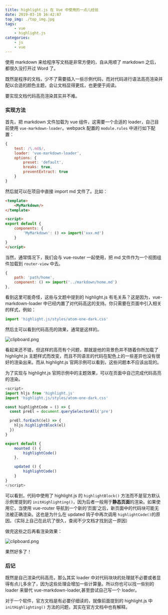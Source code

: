 ```yaml
---
title: highlight.js 在 Vue 中使用的一点儿经验
date: 2019-03-10 16:42:07
top_img: ./top_img.jpg
tags:
    - vue
    - highlight.js
categories:
    - js
    - vue
---
```


使用 markdown 来给程序写文档是非常方便的，自从用顺了 markdown 之后，都很久没打开过 Word 了。

既然是程序的文档，少不了需要插入一些示例代码，而对代码进行语法高亮渲染并配以合适的颜色主题，会让文档显得更炫，也更便于阅读。

要实现文档代码高亮渲染其实并不难。

### 实现方法

首先，把 markdown 文件加载为 vue 组件，这需要一个合适的 loader，自己目前使用 `vue-markdown-loader`。webpack 配置的 `module.rules` 中进行如下配置：

```js
{
    test: /\.md$/,
    loader: 'vue-markdown-loader',
    options: {
        preset: 'default',
        breaks: true,
        preventExtract: true
    }
}
```

然后就可以在项目中直接 import md 文件了。比如：

```html
<template>
    <MyMarkdown/>
</template>

<script>
export default {
    components: {
        'MyMarkdown': () => import('xxx.md')
    }
}
</script>
```

当然，通常情况下，我们会与 vue-router 一起使用，把 md 文件作为一个视图组件加载到 `router-view` 中去。

```js
{
    path: 'path/home',
    component: () => import('../markdown/home.md')
},
```

看到这里可能奇怪，这些与文题中提到的 highlight.js 有毛关系？这是因为，vue-markdown-loader 中已经内置了对代码高这的支持。你只需要在页面中引入相关的样式，例如： 

```js
import 'highlight.js/styles/atom-one-dark.css'
```

然后主可以看到代码高亮的效果，通常是这样的。


![clipboard.png](https://segmentfault.com/img/bV6JMs?w=1093&h=632)


看起来还不错，但这样的高亮有个问题，那就是他的背景色并不随着你所加载了 highlight.js 主题样式而改变，而且不同语言的代码在配色上的一些差异也没有很好的渲染出来。而从 highlight.js 官网示例可以看到，这些问题本不应该出现的。

为了实现与 highlight.js 官网示例中的主题效果，可以在页面中自己完成代码高亮的渲染。

```js
<script>
import hljs from 'highlight.js'
import 'highlight.js/styles/atom-one-dark.css'

const highlightCode = () => {
  const preEl = document.querySelectorAll('pre')

  preEl.forEach((el) => {
    hljs.highlightBlock(el)
  })
}

export default {
    mounted () {
        highlightCode()
    },

    updated () {
        highlightCode()
    }
}
</script>
```

可以看到，代码中使用了 highlight.js 的 `highlightBlock()` 方法而不是官方默认示例里提到的 `initHighlighting()`，因为后者一般用于**静态页面**的渲染。如果使用它，当使用 vue-router 导航到一个新的‘页面’之后，新页面中的代码块可能无法被正确渲染。这也是为什么在 updated 钩子中再次调用 `highlightCode()`的原因。（实际上自己在此坑了很久，查阅不少文档才找到这一原因）

做完这些之后再看渲染效果：

![clipboard.png](https://segmentfault.com/img/bV6JJZ?w=1207&h=557)

果然好多了！

### 后记

既然是自己渲染代码高亮，那么其实 loader 中对代码块块的处理就不必要或者显得有点儿多余了，因为这些处理会增加一些计算量。所以你也可以找一些别的 loader 来替代 vue-markdown-loader,甚至尝试自己写一个 loader。

对于一个软件，官方文档是有必要仔细读的，就像前面提到的 highlight.js 中 `initHighlighting()` 方法的问题，其实在官方文档中也有解释。
